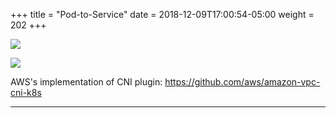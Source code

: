 +++
title = "Pod-to-Service"
date = 2018-12-09T17:00:54-05:00
weight = 202
+++

![](/docker-k8s-presentation/images/kubernetes//pod-to-pod-same-node.gif)

![](/docker-k8s-presentation/images/kubernetes//pod-to-pod-different-nodes.gif)

AWS's implementation of CNI plugin: https://github.com/aws/amazon-vpc-cni-k8s

___
